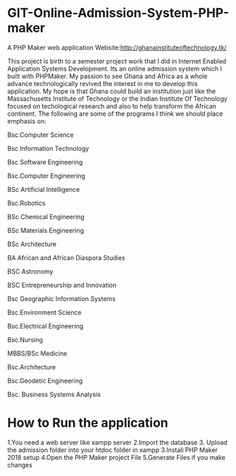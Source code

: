 # GIT-Online-Admission-System-PHP-maker
A PHP Maker web application
Website:http://ghanainstituteoftechnology.tk/

This project is birth to a semester project work that I did in Internet Enabled Application Systems 
Development. Its an online admission system which I built with PHPMaker. My passion to see Ghana and Africa 
as a whole advance technologically revived the interest in me to develop this application. My hope is that Ghana could 
build an institution just like the Massachusetts Institute of Technology or the Indian Institute Of Technology focused on techological research and also to help transform the African continent.
The following are some of the programs I think we should place emphasis on:

Bsc.Computer Science

Bsc Information Technology

Bsc Software Engineering

Bsc.Computer Engineering

BSc Artificial Intelligence 

Bsc.Robotics

BSc Chemical Engineering 

BSc Materials Engineering 

BSc Architecture 

BA African and African Diaspora Studies

BSC Astronomy

BSC Entrepreneurship and Innovation

Bsc Geographic Information Systems

Bsc.Environment Science

Bsc.Electrical Engineering

Bsc.Nursing

MBBS/BSc Medicine

Bsc.Architecture

Bsc.Geodetic Engineering

Bsc. Business Systems Analysis

# How to Run the application
1.You need a web server like xampp server
2.Import the database
3. Upload the admission folder into your htdoc folder in xampp
3.Install PHP Maker 2018 setup
4.Open the PHP Maker project File
5.Generate Files if you make changes
